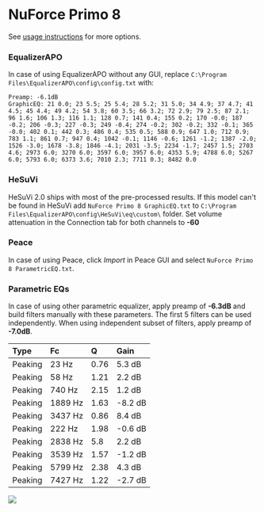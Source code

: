 # NuForce Primo 8
See [usage instructions](https://github.com/jaakkopasanen/AutoEq#usage) for more options.

### EqualizerAPO
In case of using EqualizerAPO without any GUI, replace `C:\Program Files\EqualizerAPO\config\config.txt`
with:
```
Preamp: -6.1dB
GraphicEQ: 21 0.0; 23 5.5; 25 5.4; 28 5.2; 31 5.0; 34 4.9; 37 4.7; 41 4.5; 45 4.4; 49 4.2; 54 3.8; 60 3.5; 66 3.2; 72 2.9; 79 2.5; 87 2.1; 96 1.6; 106 1.3; 116 1.1; 128 0.7; 141 0.4; 155 0.2; 170 -0.0; 187 -0.2; 206 -0.3; 227 -0.3; 249 -0.4; 274 -0.2; 302 -0.2; 332 -0.1; 365 -0.0; 402 0.1; 442 0.3; 486 0.4; 535 0.5; 588 0.9; 647 1.0; 712 0.9; 783 1.1; 861 0.7; 947 0.4; 1042 -0.1; 1146 -0.6; 1261 -1.2; 1387 -2.0; 1526 -3.0; 1678 -3.8; 1846 -4.1; 2031 -3.5; 2234 -1.7; 2457 1.5; 2703 4.6; 2973 6.0; 3270 6.0; 3597 6.0; 3957 6.0; 4353 5.9; 4788 6.0; 5267 6.0; 5793 6.0; 6373 3.6; 7010 2.3; 7711 0.3; 8482 0.0
```

### HeSuVi
HeSuVi 2.0 ships with most of the pre-processed results. If this model can't be found in HeSuVi add
`NuForce Primo 8 GraphicEQ.txt` to `C:\Program Files\EqualizerAPO\config\HeSuVi\eq\custom\` folder.
Set volume attenuation in the Connection tab for both channels to **-60**

### Peace
In case of using Peace, click *Import* in Peace GUI and select `NuForce Primo 8 ParametricEQ.txt`.

### Parametric EQs
In case of using other parametric equalizer, apply preamp of **-6.3dB** and build filters manually
with these parameters. The first 5 filters can be used independently.
When using independent subset of filters, apply preamp of **-7.0dB**.

| Type    | Fc      |    Q | Gain    |
|:--------|:--------|:-----|:--------|
| Peaking | 23 Hz   | 0.76 | 5.3 dB  |
| Peaking | 58 Hz   | 1.21 | 2.2 dB  |
| Peaking | 740 Hz  | 2.15 | 1.2 dB  |
| Peaking | 1889 Hz | 1.63 | -8.2 dB |
| Peaking | 3437 Hz | 0.86 | 8.4 dB  |
| Peaking | 222 Hz  | 1.98 | -0.6 dB |
| Peaking | 2838 Hz | 5.8  | 2.2 dB  |
| Peaking | 3539 Hz | 1.57 | -1.2 dB |
| Peaking | 5799 Hz | 2.38 | 4.3 dB  |
| Peaking | 7427 Hz | 1.22 | -2.7 dB |

![](https://raw.githubusercontent.com/jaakkopasanen/AutoEq/master/results/innerfidelity/sbaf-serious/NuForce%20Primo%208/NuForce%20Primo%208.png)